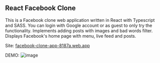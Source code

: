 ## React Facebook Clone
This is a Facebook clone web application written in React with Typescript and SASS. You can login with Google account or as guest to only try the functionality. Implements adding posts with images and bad words filter. Displays Facebook's home page with menu, live feed and posts.

Site: [facebook-clone-app-8187a.web.app](https://facebook-clone-app-8187a.web.app/)

DEMO:
![image](https://user-images.githubusercontent.com/46346197/217779440-f82d0744-957e-4a8b-b103-d2410bc33355.png)
